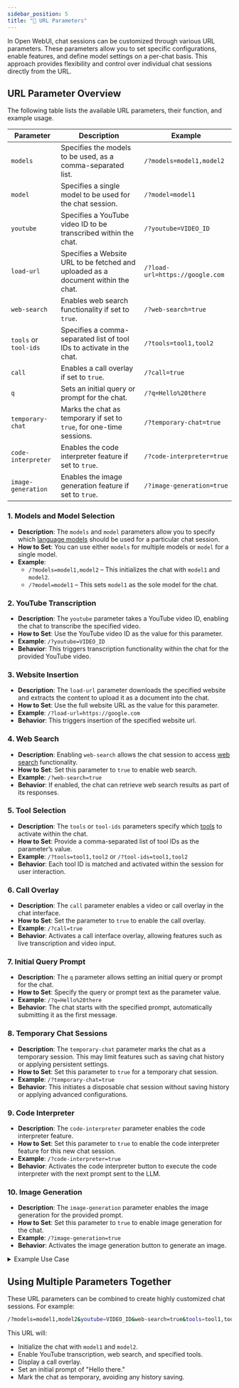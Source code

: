 ```yaml
---
sidebar_position: 5
title: "🔗 URL Parameters"
---
```


In Open WebUI, chat sessions can be customized through various URL parameters. These parameters allow you to set specific configurations, enable features, and define model settings on a per-chat basis. This approach provides flexibility and control over individual chat sessions directly from the URL.

## URL Parameter Overview

The following table lists the available URL parameters, their function, and example usage.

| **Parameter**         | **Description**                                                                   | **Example**                      |
|-----------------------|-----------------------------------------------------------------------------------|----------------------------------|
| `models`              | Specifies the models to be used, as a comma-separated list.                       | `/?models=model1,model2`         |
| `model`               | Specifies a single model to be used for the chat session.                         | `/?model=model1`                 |
| `youtube`             | Specifies a YouTube video ID to be transcribed within the chat.                   | `/?youtube=VIDEO_ID`             |
| `load-url`            | Specifies a Website URL to be fetched and uploaded as a document within the chat. | `/?load-url=https://google.com`  |
| `web-search`          | Enables web search functionality if set to `true`.                                | `/?web-search=true`              |
| `tools` or `tool-ids` | Specifies a comma-separated list of tool IDs to activate in the chat.             | `/?tools=tool1,tool2`            |
| `call`                | Enables a call overlay if set to `true`.                                          | `/?call=true`                    |
| `q`                   | Sets an initial query or prompt for the chat.                                     | `/?q=Hello%20there`              |
| `temporary-chat`      | Marks the chat as temporary if set to `true`, for one-time sessions.              | `/?temporary-chat=true`          |
| `code-interpreter`    | Enables the code interpreter feature if set to `true`.                            | `/?code-interpreter=true`        |
| `image-generation`    | Enables the image generation feature if set to `true`.                            | `/?image-generation=true`        |

### 1. **Models and Model Selection**

- **Description**: The `models` and `model` parameters allow you to specify which [language models](/features/workspace/models) should be used for a particular chat session.
- **How to Set**: You can use either `models` for multiple models or `model` for a single model.
- **Example**:
  - `/?models=model1,model2` – This initializes the chat with `model1` and `model2`.
  - `/?model=model1` – This sets `model1` as the sole model for the chat.

### 2. **YouTube Transcription**

- **Description**: The `youtube` parameter takes a YouTube video ID, enabling the chat to transcribe the specified video.
- **How to Set**: Use the YouTube video ID as the value for this parameter.
- **Example**: `/?youtube=VIDEO_ID`
- **Behavior**: This triggers transcription functionality within the chat for the provided YouTube video.

### 3. **Website Insertion**

- **Description**: The `load-url` parameter downloads the specified website and extracts the content to upload it as a document into the chat.
- **How to Set**: Use the full website URL as the value for this parameter.
- **Example**: `/?load-url=https://google.com`
- **Behavior**: This triggers insertion of the specified website url.

### 4. **Web Search**

- **Description**: Enabling `web-search` allows the chat session to access [web search](/category/-web-search) functionality.
- **How to Set**: Set this parameter to `true` to enable web search.
- **Example**: `/?web-search=true`
- **Behavior**: If enabled, the chat can retrieve web search results as part of its responses.

### 5. **Tool Selection**

- **Description**: The `tools` or `tool-ids` parameters specify which [tools](/features/plugin/tools) to activate within the chat.
- **How to Set**: Provide a comma-separated list of tool IDs as the parameter’s value.
- **Example**: `/?tools=tool1,tool2` or `/?tool-ids=tool1,tool2`
- **Behavior**: Each tool ID is matched and activated within the session for user interaction.

### 6. **Call Overlay**

- **Description**: The `call` parameter enables a video or call overlay in the chat interface.
- **How to Set**: Set the parameter to `true` to enable the call overlay.
- **Example**: `/?call=true`
- **Behavior**: Activates a call interface overlay, allowing features such as live transcription and video input.

### 7. **Initial Query Prompt**

- **Description**: The `q` parameter allows setting an initial query or prompt for the chat.
- **How to Set**: Specify the query or prompt text as the parameter value.
- **Example**: `/?q=Hello%20there`
- **Behavior**: The chat starts with the specified prompt, automatically submitting it as the first message.

### 8. **Temporary Chat Sessions**

- **Description**: The `temporary-chat` parameter marks the chat as a temporary session. This may limit features such as saving chat history or applying persistent settings.
- **How to Set**: Set this parameter to `true` for a temporary chat session.
- **Example**: `/?temporary-chat=true`
- **Behavior**: This initiates a disposable chat session without saving history or applying advanced configurations.

### 9. **Code Interpreter**

- **Description**: The `code-interpreter` parameter enables the code interpreter feature.
- **How to Set**: Set this parameter to `true` to enable the code interpreter feature for this new chat session.
- **Example**: `/?code-interpreter=true`
- **Behavior**: Activates the code interpreter button to execute the code interpreter with the next prompt sent to the LLM.

### 10. **Image Generation**

- **Description**: The `image-generation` parameter enables the image generation for the provided prompt.
- **How to Set**: Set this parameter to `true` to enable image generation for the chat.
- **Example**: `/?image-generation=true`
- **Behavior**: Activates the image generation button to generate an image.

<details>
<summary>Example Use Case</summary>

:::tip

**Temporary Chat Session**
Suppose a user wants to initiate a quick chat session without saving the history. They can do so by setting `temporary-chat=true` in the URL. This provides a disposable chat environment ideal for one-time interactions.

:::
</details>

## Using Multiple Parameters Together

These URL parameters can be combined to create highly customized chat sessions. For example:

```bash
/?models=model1,model2&youtube=VIDEO_ID&web-search=true&tools=tool1,tool2&call=true&q=Hello%20there&temporary-chat=true
```

This URL will:

- Initialize the chat with `model1` and `model2`.
- Enable YouTube transcription, web search, and specified tools.
- Display a call overlay.
- Set an initial prompt of "Hello there."
- Mark the chat as temporary, avoiding any history saving.
